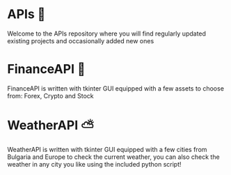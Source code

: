 # APIs 🚀
Welcome to the APIs repository where you will find regularly updated existing projects and occasionally added new ones
# FinanceAPI :money_with_wings:
FinanceAPI is written with tkinter GUI equipped with a few assets to choose from: 
Forex, Crypto and Stock
# WeatherAPI 	⛅
WeatherAPI is written with tkinter GUI equipped with a few cities from Bulgaria and Europe to check the current weather, 
you can also check the weather in any city you like using the included python script!

